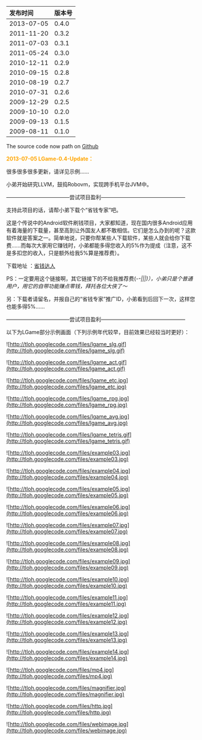 | **发布时间** | **版本号** |
|:-----------------|:--------------|
| 2013-07-05 | 0.4.0 |
| 2011-11-20 | 0.3.2 |
| 2011-07-03 | 0.3.1 |
| 2011-05-24 | 0.3.0 |
| 2010-12-11 | 0.2.9 |
| 2010-09-15 | 0.2.8 |
| 2010-08-19 | 0.2.7 |
| 2010-07-31 | 0.2.6 |
| 2009-12-29 | 0.2.5 |
| 2009-10-10 | 0.2.0 |
| 2009-09-13 | 0.1.5 |
| 2009-08-11 | 0.1.0 |

The source code now path on <a href='http://github.com/cping/lgame'>Github</a>

<font color='orange'>**2013-07-05 LGame-0.4-Update：</font>**

很多很多很多更新，请详见示例……

小弟开始研究LLVM，鼓捣Robovm，实现跨手机平台JVM中。

————————————尝试项目盈利————————————————

支持此项目的话，请帮小弟下载个“省钱专家”吧。

这是个传说中的Android软件刷钱项目，大家都知道，现在国内很多Android应用有着海量的下载量，甚至高到让外国友人都不敢相信。它们是怎么办到的呢？这款软件就是答案之一。简单地说，只要你帮某些人下载软件，某些人就会给你下载费……而每次大家用它赚钱时，小弟都能多得您收入的5%作为提成（注意，这不是多扣您的收入，只是额外给我5%算是推荐费）。

下载地址 ：<a href='http://m.uogoto.com/uU5DJ'>省钱达人</a>

PS：一定要用这个链接啊，其它链接下的不给我推荐费(-_-|||)），小弟只是个普通用户，用它的自带功能赚点零钱，拜托各位大侠了～_

另：下载者请留名，并报自己的“省钱专家”推广ID，小弟看到后回下一次，这样您也能多得5%……

————————————尝试项目盈利————————————————

以下为LGame部分示例画面（下列示例年代较早，目前效果已经较当时更好）：

![http://tloh.googlecode.com/files/lgame_slg.gif](http://tloh.googlecode.com/files/lgame_slg.gif)

![http://tloh.googlecode.com/files/lgame_act.gif](http://tloh.googlecode.com/files/lgame_act.gif)

![http://tloh.googlecode.com/files/lgame_etc.jpg](http://tloh.googlecode.com/files/lgame_etc.jpg)

![http://tloh.googlecode.com/files/lgame_rpg.jpg](http://tloh.googlecode.com/files/lgame_rpg.jpg)

![http://tloh.googlecode.com/files/lgame_avg.jpg](http://tloh.googlecode.com/files/lgame_avg.jpg)

![http://tloh.googlecode.com/files/lgame_tetris.gif](http://tloh.googlecode.com/files/lgame_tetris.gif)

![http://tloh.googlecode.com/files/example03.jpg](http://tloh.googlecode.com/files/example03.jpg)

![http://tloh.googlecode.com/files/example04.jpg](http://tloh.googlecode.com/files/example04.jpg)

![http://tloh.googlecode.com/files/example05.jpg](http://tloh.googlecode.com/files/example05.jpg)

![http://tloh.googlecode.com/files/example06.jpg](http://tloh.googlecode.com/files/example06.jpg)

![http://tloh.googlecode.com/files/example07.jpg](http://tloh.googlecode.com/files/example07.jpg)

![http://tloh.googlecode.com/files/example08.jpg](http://tloh.googlecode.com/files/example08.jpg)

![http://tloh.googlecode.com/files/example09.jpg](http://tloh.googlecode.com/files/example09.jpg)

![http://tloh.googlecode.com/files/example10.jpg](http://tloh.googlecode.com/files/example10.jpg)

![http://tloh.googlecode.com/files/example11.jpg](http://tloh.googlecode.com/files/example11.jpg)

![http://tloh.googlecode.com/files/example12.jpg](http://tloh.googlecode.com/files/example12.jpg)

![http://tloh.googlecode.com/files/example13.jpg](http://tloh.googlecode.com/files/example13.jpg)

![http://tloh.googlecode.com/files/example14.jpg](http://tloh.googlecode.com/files/example14.jpg)

![http://tloh.googlecode.com/files/mp4.jpg](http://tloh.googlecode.com/files/mp4.jpg)

![http://tloh.googlecode.com/files/magnifier.jpg](http://tloh.googlecode.com/files/magnifier.jpg)

![http://tloh.googlecode.com/files/http.jpg](http://tloh.googlecode.com/files/http.jpg)

![http://tloh.googlecode.com/files/webimage.jpg](http://tloh.googlecode.com/files/webimage.jpg)